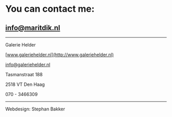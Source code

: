 # You can contact me:

## [info@maritdik.nl](mailto:info@maritdik.nl)











---

Galerie Helder

[www.galeriehelder.nl](http://www.galeriehelder.nl) 

info@galeriehelder.nl 

Tasmanstraat 188

2518 VT  Den Haag

070 - 3466309

---

Webdesign: Stephan Bakker

